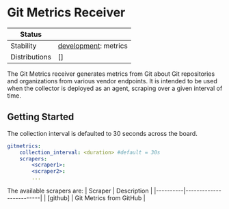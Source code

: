 # Git Metrics Receiver

<!-- status autogenerated section -->
| Status        |           |
| ------------- |-----------|
| Stability     | [development]: metrics   |
| Distributions | [] |

[development]: https://github.com/open-telemetry/opentelemetry-collector#development
<!-- end autogenerated section --> 

The Git Metrics receiver generates metrics from Git about Git repositories and 
organizations from various vendor endpoints. It is intended to be used
when the collector is deployed as an agent, scraping over a given interval of
time.

## Getting Started

The collection interval is defaulted to 30 seconds across the board. 

```yaml
gitmetrics:
    collection_interval: <duration> #default = 30s
    scrapers:
        <scraper1>:
        <scraper2>:
        ...
```

The available scrapers are:
| Scraper  | Description             |
|----------|-------------------------|
| [github] | Git Metrics from GitHub |

